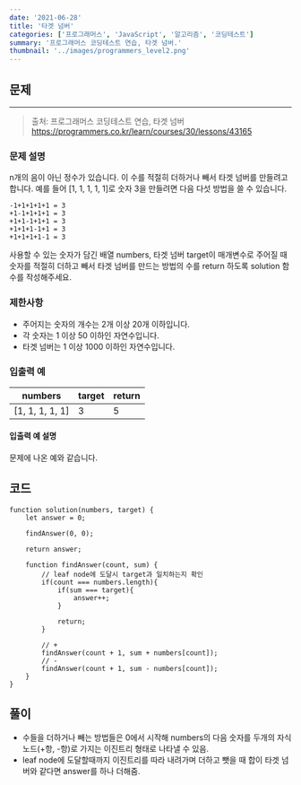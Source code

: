 ```yaml
---
date: '2021-06-28'
title: '타겟 넘버'
categories: ['프로그래머스', 'JavaScript', '알고리즘', '코딩테스트']
summary: '프로그래머스 코딩테스트 연습, 타겟 넘버.'
thumbnail: '../images/programmers_level2.png'
---
```


## 문제

---

> 출처: 프로그래머스 코딩테스트 연습, 타겟 넘버<br>https://programmers.co.kr/learn/courses/30/lessons/43165

### 문제 설명

n개의 음이 아닌 정수가 있습니다. 이 수를 적절히 더하거나 빼서 타겟 넘버를 만들려고 합니다. 예를 들어 [1, 1, 1, 1, 1]로 숫자 3을 만들려면 다음 다섯 방법을 쓸 수 있습니다.

```
-1+1+1+1+1 = 3
+1-1+1+1+1 = 3
+1+1-1+1+1 = 3
+1+1+1-1+1 = 3
+1+1+1+1-1 = 3
```

사용할 수 있는 숫자가 담긴 배열 numbers, 타겟 넘버 target이 매개변수로 주어질 때 숫자를 적절히 더하고 빼서 타겟 넘버를 만드는 방법의 수를 return 하도록 solution 함수를 작성해주세요.

### 제한사항

- 주어지는 숫자의 개수는 2개 이상 20개 이하입니다.
- 각 숫자는 1 이상 50 이하인 자연수입니다.
- 타겟 넘버는 1 이상 1000 이하인 자연수입니다.

### 입출력 예

| numbers         | target | return |
| --------------- | ------ | ------ |
| [1, 1, 1, 1, 1] | 3      | 5      |

#### 입출력 예 설명

문제에 나온 예와 같습니다.

## 코드

```
function solution(numbers, target) {
    let answer = 0;

    findAnswer(0, 0);

    return answer;

    function findAnswer(count, sum) {
        // leaf node에 도달시 target과 일치하는지 확인
        if(count === numbers.length){
            if(sum === target){
                answer++;
            }

            return;
        }

        // +
        findAnswer(count + 1, sum + numbers[count]);
        // -
        findAnswer(count + 1, sum - numbers[count]);
    }
}
```

## 풀이

- 수들을 더하거나 빼는 방법들은 0에서 시작해 numbers의 다음 숫자를 두개의 자식노드(+항, -항)로 가지는 이진트리 형태로 나타낼 수 있음.
- leaf node에 도달할때까지 이진트리를 따라 내려가며 더하고 뺏을 때 합이 타겟 넘버와 같다면 answer를 하나 더해줌.
